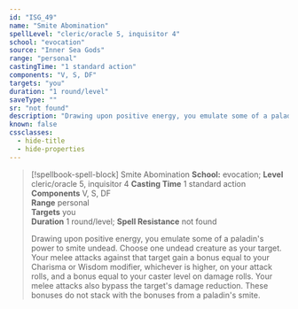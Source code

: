 ```yaml
---
id: "ISG_49"
name: "Smite Abomination"
spellLevel: "cleric/oracle 5, inquisitor 4"
school: "evocation"
source: "Inner Sea Gods"
range: "personal"
castingTime: "1 standard action"
components: "V, S, DF"
targets: "you"
duration: "1 round/level"
saveType: ""
sr: "not found"
description: "Drawing upon positive energy, you emulate some of a paladin's power to smite undead. Choose one undead creature as your target.  Your melee attacks against that target gain a bonus equal to your Charisma or Wisdom modifier, whichever is higher, on your attack rolls, and a bonus equal to your caster level on damage rolls. Your melee attacks also bypass the target's damage reduction. These bonuses do not stack with the bonuses from a paladin's smite."
known: false
cssclasses:
  - hide-title
  - hide-properties
---
```


> [!spellbook-spell-block] Smite Abomination
> **School:** evocation; **Level** cleric/oracle 5, inquisitor 4
> **Casting Time** 1 standard action  
> **Components** V, S, DF  
> **Range** personal  
> **Targets** you  
> **Duration** 1 round/level; **Spell Resistance** not found
> 
> Drawing upon positive energy, you emulate some of a paladin's power to smite undead. Choose one undead creature as your target.  Your melee attacks against that target gain a bonus equal to your Charisma or Wisdom modifier, whichever is higher, on your attack rolls, and a bonus equal to your caster level on damage rolls. Your melee attacks also bypass the target's damage reduction. These bonuses do not stack with the bonuses from a paladin's smite.
